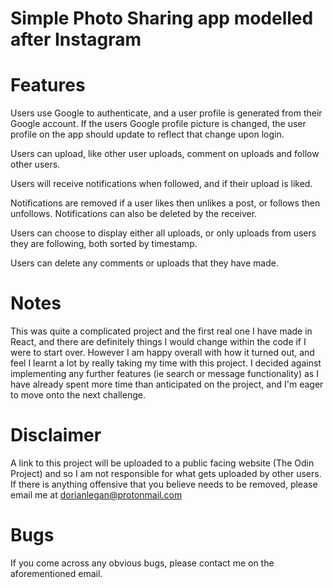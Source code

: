 # Simple Photo Sharing app modelled after Instagram

# Features

Users use Google to authenticate, and a user profile is generated from their Google account. If the users Google profile picture is changed, the user profile on the app should update to reflect that change upon login.

Users can upload, like other user uploads, comment on uploads and follow other users.

Users will receive notifications when followed, and if their upload is liked.

Notifications are removed if a user likes then unlikes a post, or follows then unfollows. Notifications can also be deleted by the receiver.

Users can choose to display either all uploads, or only uploads from users they are following, both sorted by timestamp.

Users can delete any comments or uploads that they have made.

# Notes

This was quite a complicated project and the first real one I have made in React, and there are definitely things I would change within the code if I were to start over. However I am happy overall with how it turned out, and feel I learnt a lot by really taking my time with this project.
I decided against implementing any further features (ie search or message functionality) as I have already spent more time than anticipated on the project, and I'm eager to move onto the next challenge.

# Disclaimer

A link to this project will be uploaded to a public facing website (The Odin Project) and so I am not responsible for what gets uploaded by other users. If there is anything offensive that you believe needs to be removed, please email me at dorianlegan@protonmail.com

# Bugs

If you come across any obvious bugs, please contact me on the aforementioned email.
